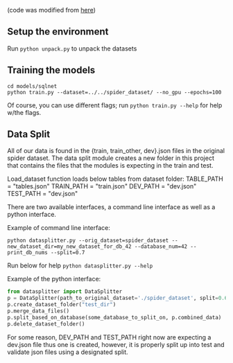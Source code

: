(code was modified from [here](https://github.com/taoyds/spider/tree/master/baselines/sqlnet))

## Setup the environment
Run ```python unpack.py``` to unpack the datasets

## Training the models
```
cd models/sqlnet
python train.py --dataset=../../spider_dataset/ --no_gpu --epochs=100
```

Of course, you can use different flags; run ```python train.py --help``` for help w/the flags.


## Data Split
All of our data is found in the {train, train_other, dev}.json files in the original spider dataset. The data split module creates a new folder in this project that contains the files that the modules is expecting in the train and test.

Load_dataset function loads below tables from dataset folder:
TABLE_PATH = "tables.json"
TRAIN_PATH = "train.json"
DEV_PATH = "dev.json"
TEST_PATH = "dev.json"

There are two available interfaces, a command line interface as well as a python interface.

Example of command line interface:

```python datasplitter.py --orig_dataset=spider_dataset --new_dataset_dir=my_new_dataset_for_db_42 --database_num=42 --print_db_nums --split=0.7```

Run below for help
```python datasplitter.py --help```


Example of the python interface:
```python
from datasplitter import DataSplitter
p = DataSplitter(path_to_original_dataset='./spider_dataset', split=0.6)
p.create_dataset_folder("test_dir")
p.merge_data_files()
p.split_based_on_database(some_database_to_split_on, p.combined_data)
p.delete_dataset_folder()
```
For some reason, DEV_PATH and TEST_PATH right now are expecting a dev.json file thus one is created, however, it is properly split up into test and validate json files using a designated split.
